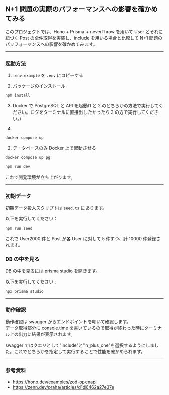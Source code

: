 ## N+1 問題の実際のパフォーマンスへの影響を確かめてみる

このプロジェクトでは、Hono + Prisma + neverThrow を用いて User とそれに紐づく Post の全件取得を実装し、include を用いる場合と比較して N+1 問題のパッフォーマンスへの影響を確かめてみます。

---

### 起動方法

1. `.env.example` を `.env` にコピーする

2. パッケージのインストール

```bash
npm install
```

3. Docker で PostgreSQL と API を起動(1 と 2 のどちらかの方法で実行してください。ログをターミナルに直接出したかったら 2 の方で実行してください。)

1.

```bash
docker compose up
```

2. データベースのみ Docker 上で起動させる

```bash
docker compose up pg

npm run dev
```

これで開発環境が立ち上がります。

---

### 初期データ

初期データ投入スクリプトは `seed.ts` にあります。

以下を実行してください：

```bash
npm run seed
```

これで User2000 件と Post が各 User に対して 5 件ずつ、計 10000 件登録されます。

### DB の中を見る

DB の中を見るには prisma studio を開きます。

以下を実行してください :

```bash
npx prisma studio
```

---

### 動作確認

動作確認は swagger からエンドポイントを叩いて確認します。  
データ取得部分に console.time を書いているので取得が終わった時にターミナル上の出力に結果が表示されます。

swagger ではクエリとして"include"と"n_plus_one"を選択するようにしました。これでどちらかを指定して実行することで性能を確かめられます。

---

### 参考資料

- https://hono.dev/examples/zod-openapi
- https://zenn.dev/praha/articles/d1d6462a27e37e

